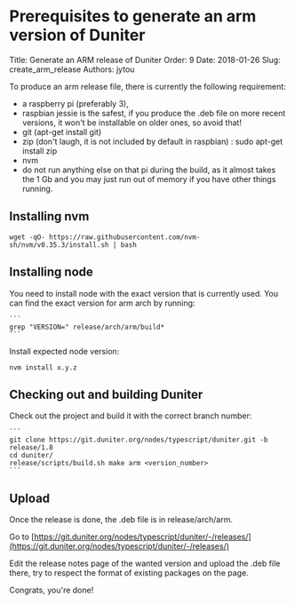 # Prerequisites to generate an arm version of Duniter

Title: Generate an ARM release of Duniter
Order: 9
Date: 2018-01-26
Slug: create_arm_release
Authors: jytou

To produce an arm release file, there is currently the following requirement:

- a raspberry pi (preferably 3),
- raspbian jessie is the safest, if you produce the .deb file on more recent versions, it won't be installable on older ones, so avoid that!
- git (apt-get install git)
- zip (don't laugh, it is not included by default in raspbian) : sudo apt-get install zip
- nvm
- do not run anything else on that pi during the build, as it almost takes the 1 Gb and you may just run out of memory if you have other things running.

## Installing nvm

    wget -qO- https://raw.githubusercontent.com/nvm-sh/nvm/v0.35.3/install.sh | bash

## Installing node

You need to install node with the exact version that is currently used. You can find the exact version for arm arch by running:

    ```
    grep "VERSION=" release/arch/arm/build*
    ```

Install expected node version:

    nvm install x.y.z

## Checking out and building Duniter

Check out the project and build it with the correct branch number:

    ```
    git clone https://git.duniter.org/nodes/typescript/duniter.git -b release/1.8
    cd duniter/
    release/scripts/build.sh make arm <version_number>
    ```

## Upload

Once the release is done, the .deb file is in release/arch/arm.

Go to [https://git.duniter.org/nodes/typescript/duniter/-/releases/](https://git.duniter.org/nodes/typescript/duniter/-/releases/)

Edit the release notes page of the wanted version and upload the .deb file there, try to respect the format of existing packages on the page.

Congrats, you're done!
